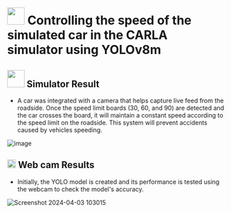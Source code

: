 # <img src="https://github.com/sathappanPR/B.Tech-Final-Year-Project/assets/84607354/5b451cb6-ba6f-4fc4-91c8-b9db8781585a" width="40"> Controlling the speed of the simulated car in the CARLA simulator using YOLOv8m
## <img src="https://github.com/sathappanPR/B.Tech-Final-Year-Project/assets/84607354/e087bfd8-19d4-4fd9-8aa2-7dc99d90815a" width="40"> Simulator Result
* A car was integrated with a camera that helps capture live feed from the roadside. Once the speed limit boards (30, 60, and 90) are detected and the car crosses the board, it will maintain a constant speed according to the speed limit on the roadside. This system will prevent accidents caused by vehicles speeding.

![image](https://github.com/sathappanPR/B.Tech-Final-Year-Project/assets/84607354/b1e57dbf-fece-4176-9518-5b30a6f554df)

## <img src="https://github.com/sathappanPR/B.Tech-Final-Year-Project/assets/84607354/456a031f-ecf3-444e-91de-e3c26818c2db" width="20"> Web cam Results
* Initially, the YOLO model is created and its performance is tested using the webcam to check the model's accuracy.

![Screenshot 2024-04-03 103015](https://github.com/sathappanPR/B.Tech-Final-Year-Project/assets/84607354/afbd0b87-28d2-4321-83ae-f5720642bae5)

